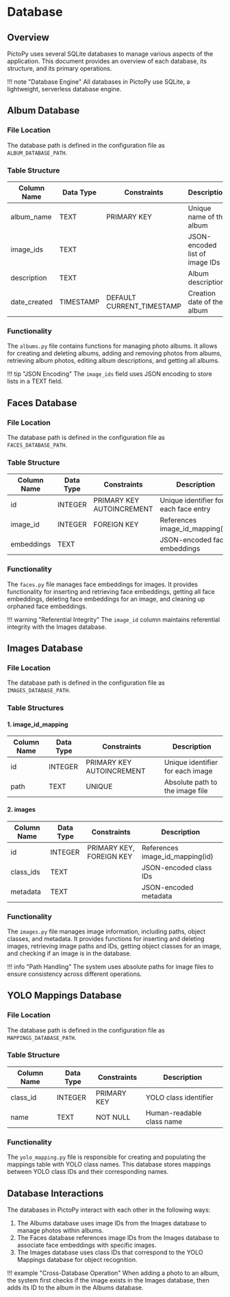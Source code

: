# Database

## Overview

PictoPy uses several SQLite databases to manage various aspects of the application. This document provides an overview of each database, its structure, and its primary operations.

!!! note "Database Engine"
All databases in PictoPy use SQLite, a lightweight, serverless database engine.

## Album Database

### File Location

The database path is defined in the configuration file as `ALBUM_DATABASE_PATH`.

### Table Structure

| Column Name  | Data Type | Constraints               | Description                    |
| ------------ | --------- | ------------------------- | ------------------------------ |
| album_name   | TEXT      | PRIMARY KEY               | Unique name of the album       |
| image_ids    | TEXT      |                           | JSON-encoded list of image IDs |
| description  | TEXT      |                           | Album description              |
| date_created | TIMESTAMP | DEFAULT CURRENT_TIMESTAMP | Creation date of the album     |

### Functionality

The `albums.py` file contains functions for managing photo albums. It allows for creating and deleting albums, adding and removing photos from albums, retrieving album photos, editing album descriptions, and getting all albums.

!!! tip "JSON Encoding"
The `image_ids` field uses JSON encoding to store lists in a TEXT field.

## Faces Database

### File Location

The database path is defined in the configuration file as `FACES_DATABASE_PATH`.

### Table Structure

| Column Name | Data Type | Constraints               | Description                           |
| ----------- | --------- | ------------------------- | ------------------------------------- |
| id          | INTEGER   | PRIMARY KEY AUTOINCREMENT | Unique identifier for each face entry |
| image_id    | INTEGER   | FOREIGN KEY               | References image_id_mapping(id)       |
| embeddings  | TEXT      |                           | JSON-encoded face embeddings          |

### Functionality

The `faces.py` file manages face embeddings for images. It provides functionality for inserting and retrieving face embeddings, getting all face embeddings, deleting face embeddings for an image, and cleaning up orphaned face embeddings.

!!! warning "Referential Integrity"
The `image_id` column maintains referential integrity with the Images database.

## Images Database

### File Location

The database path is defined in the configuration file as `IMAGES_DATABASE_PATH`.

### Table Structures

#### 1. image_id_mapping

| Column Name | Data Type | Constraints               | Description                      |
| ----------- | --------- | ------------------------- | -------------------------------- |
| id          | INTEGER   | PRIMARY KEY AUTOINCREMENT | Unique identifier for each image |
| path        | TEXT      | UNIQUE                    | Absolute path to the image file  |

#### 2. images

| Column Name | Data Type | Constraints              | Description                     |
| ----------- | --------- | ------------------------ | ------------------------------- |
| id          | INTEGER   | PRIMARY KEY, FOREIGN KEY | References image_id_mapping(id) |
| class_ids   | TEXT      |                          | JSON-encoded class IDs          |
| metadata    | TEXT      |                          | JSON-encoded metadata           |

### Functionality

The `images.py` file manages image information, including paths, object classes, and metadata. It provides functions for inserting and deleting images, retrieving image paths and IDs, getting object classes for an image, and checking if an image is in the database.

!!! info "Path Handling"
The system uses absolute paths for image files to ensure consistency across different operations.

## YOLO Mappings Database

### File Location

The database path is defined in the configuration file as `MAPPINGS_DATABASE_PATH`.

### Table Structure

| Column Name | Data Type | Constraints | Description               |
| ----------- | --------- | ----------- | ------------------------- |
| class_id    | INTEGER   | PRIMARY KEY | YOLO class identifier     |
| name        | TEXT      | NOT NULL    | Human-readable class name |

### Functionality

The `yolo_mapping.py` file is responsible for creating and populating the mappings table with YOLO class names. This database stores mappings between YOLO class IDs and their corresponding names.

## Database Interactions

The databases in PictoPy interact with each other in the following ways:

1. The Albums database uses image IDs from the Images database to manage photos within albums.
2. The Faces database references image IDs from the Images database to associate face embeddings with specific images.
3. The Images database uses class IDs that correspond to the YOLO Mappings database for object recognition.

!!! example "Cross-Database Operation"
When adding a photo to an album, the system first checks if the image exists in the Images database, then adds its ID to the album in the Albums database.
